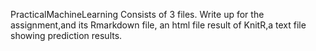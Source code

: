 PracticalMachineLearning
Consists of 3 files. 
Write up for the assignment,and its Rmarkdown file, an html file result of KnitR,a text file showing prediction results.
